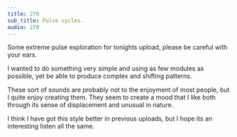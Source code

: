 ```yaml
---
title: 270
sub_title: Pulse cycles.
audio: 270
---
```

Some extreme pulse exploration for tonights upload, please be careful with your ears.

I wanted to do something very simple and using as few modules as possible, yet be able to produce complex and shifting patterns.

These sort of sounds are probably not to the enjoyment of most people, but I quite enjoy creating them. They seem to create a mood that I like both through its sense of displacement and unusual in nature.

I think I have got this style better in previous uploads, but I hope its an interesting listen all the same.